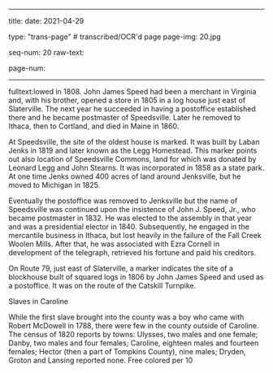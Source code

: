 
---

title: 
date: 2021-04-29

type: "trans-page" # transcribed/OCR'd page
page-img: 20.jpg

seq-num: 20
raw-text:

page-num:

---

fulltext:lowed in 1808. John James Speed had been a merchant in Virginia and, with his brother, opened a store in 1805 in a log house just east of Slaterville. The next year he succeeded in having a postoffice established there and he became postmaster of Speedsville. Later he removed to Ithaca, then to Cortland, and died in Maine in 1860.

At Speedsville, the site of the oldest house is marked. It was built by Laban Jenks in 1819 and later known as the Legg Homestead. This marker points out also location of Speedsville Commons, land for which was donated by Leonard Legg and John Stearns. It was incorporated in 1858 as a state park. At one time Jenks owned 400 acres of land around Jenksville, but he moved to Michigan in 1825.

Eventually the postoffice was removed to Jenksville but the name of Speedsville was continued upon the insistence of John J. Speed, Jr., who became postmaster in 1832. He was elected to the assembly in that year and was a presidential elector in 1840. Subsequently, he engaged in the mercantile business in Ithaca, but lost heavily in the failure of the Fall Creek Woolen Mills. After that, he was associated with Ezra Cornell in development of the telegraph, retrieved his fortune and paid his creditors.

On Route 79, just east of Slaterville, a marker indicates the site of a blockhouse built of squared logs in 1806 by John James Speed and used as a postoffice. It was on the route of the Catskill Turnpike.

Slaves in Caroline

While the first slave brought into the county was a boy who came with Robert McDowell in 1788, there were few in the county outside of Caroline. The census of 1820 reports by towns: Ulysses, two males and one female; Danby, two males and four females; Caroline, eighteen males and fourteen females; Hector (then a part of Tompkins County), nine males; Dryden, Groton and Lansing reported none. Free colored per 10 
